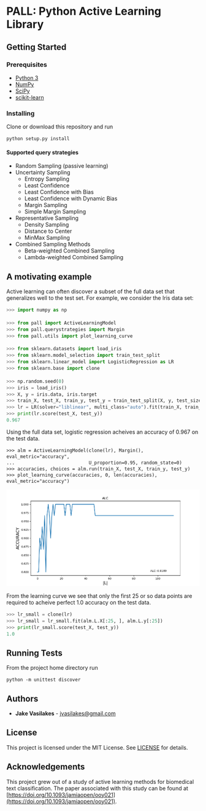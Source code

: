 # PALL: Python Active Learning Library

## Getting Started

### Prerequisites
* [Python 3](www.python.org/downloads)
* [NumPy](www.numpy.org)
* [SciPy](www.scipy.org)
* [scikit-learn](www.scikit-learn.org)

### Installing
Clone or download this repository and run
```
python setup.py install
```

#### Supported query strategies
- Random Sampling (passive learning)
- Uncertainty Sampling
  * Entropy Sampling
  * Least Confidence
  * Least Confidence with Bias
  * Least Confidence with Dynamic Bias
  * Margin Sampling
  * Simple Margin Sampling
- Representative Sampling
  * Density Sampling
  * Distance to Center
  * MinMax Sampling
- Combined Sampling Methods
  * Beta-weighted Combined Sampling
  * Lambda-weighted Combined Sampling

## A motivating example

Active learning can often discover a subset of the full data set that generalizes well
to the test set. For example, we consider the Iris data set:

```python
>>> import numpy as np

>>> from pall import ActiveLearningModel
>>> from pall.querystrategies import Margin
>>> from pall.utils import plot_learning_curve

>>> from sklearn.datasets import load_iris
>>> from sklearn.model_selection import train_test_split
>>> from sklearn.linear_model import LogisticRegression as LR
>>> from sklearn.base import clone

>>> np.random.seed(0)
>>> iris = load_iris()
>>> X, y = iris.data, iris.target
>>> train_X, test_X, train_y, test_y = train_test_split(X, y, test_size=0.2)
>>> lr = LR(solver="liblinear", multi_class="auto").fit(train_X, train_y)
>>> print(lr.score(test_X, test_y))
0.967
```
Using the full data set, logistic regression acheives an accuracy of 0.967 on the test data.

```
>>> alm = ActiveLearningModel(clone(lr), Margin(), eval_metric="accuracy",
...                           U_proportion=0.95, random_state=0)
>>> accuracies, choices = alm.run(train_X, test_X, train_y, test_y)
>>> plot_learning_curve(accuracies, 0, len(accuracies), eval_metric="accuracy")
```
![](docs/images/learning_curve.png?raw=true)

From the learning curve we see that only the first 25 or so data points
are required to acheive perfect 1.0 accuracy on the test data.

```python
>>> lr_small = clone(lr)
>>> lr_small = lr_small.fit(alm.L.X[:25, ], alm.L.y[:25])
>>> print(lr_small.score(test_X, test_y))
1.0
```

## Running Tests
From the project home directory run
```
python -m unittest discover
```

## Authors
* **Jake Vasilakes** - jvasilakes@gmail.com

## License
This project is licensed under the MIT License. See [LICENSE](LICENSE) for details.

## Acknowledgements
This project grew out of a study of active learning methods for biomedical text classification. The paper associated with this study can be found at [https://doi.org/10.1093/jamiaopen/ooy021](https://doi.org/10.1093/jamiaopen/ooy021).
